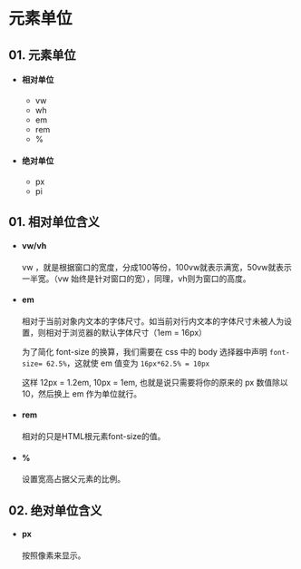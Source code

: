 # 元素单位

## 01. 元素单位
- ####  相对单位
  - vw
  - wh
  - em
  - rem
  - %

- #### 绝对单位
  - px
  - pi

## 01. 相对单位含义
- #### vw/vh
  vw ，就是根据窗口的宽度，分成100等份，100vw就表示满宽，50vw就表示一半宽。（vw 始终是针对窗口的宽），同理，vh则为窗口的高度。

- #### em
  相对于当前对象内文本的字体尺寸。如当前对行内文本的字体尺寸未被人为设置，则相对于浏览器的默认字体尺寸（1em = 16px）

  为了简化 font-size 的换算，我们需要在 css 中的 body 选择器中声明 `font-size= 62.5%`，这就使 em 值变为 `16px*62.5% = 10px`

  这样 12px = 1.2em, 10px = 1em, 也就是说只需要将你的原来的 px 数值除以 10，然后换上 em 作为单位就行。

- #### rem
  相对的只是HTML根元素font-size的值。

- #### %
  设置宽高占据父元素的比例。

## 02. 绝对单位含义
- #### px
  按照像素来显示。
